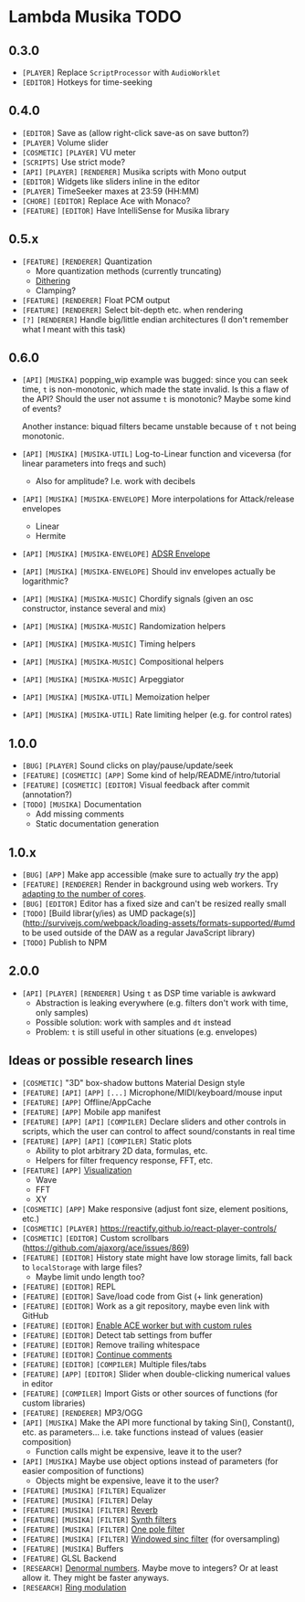 # Lambda Musika TODO

## 0.3.0

- `[PLAYER]` Replace `ScriptProcessor` with `AudioWorklet`
- `[EDITOR]` Hotkeys for time-seeking

## 0.4.0

- `[EDITOR]` Save as (allow right-click save-as on save button?)
- `[PLAYER]` Volume slider
- `[COSMETIC]` `[PLAYER]` VU meter
- `[SCRIPTS]` Use strict mode?
- `[API]` `[PLAYER]` `[RENDERER]` Musika scripts with Mono output
- `[EDITOR]` Widgets like sliders inline in the editor
- `[PLAYER]` TimeSeeker maxes at 23:59 (HH:MM)
- `[CHORE]` `[EDITOR]` Replace Ace with Monaco?
- `[FEATURE]` `[EDITOR]` Have IntelliSense for Musika library

## 0.5.x

- `[FEATURE]` `[RENDERER]` Quantization
  - More quantization methods (currently truncating)
  - [Dithering](http://www.earlevel.com/main/category/digital-audio/dither-digital-audio/)
  - Clamping?
- `[FEATURE]` `[RENDERER]` Float PCM output
- `[FEATURE]` `[RENDERER]` Select bit-depth etc. when rendering
- `[?]` `[RENDERER]` Handle big/little endian architectures (I don't remember
  what I meant with this task)

## 0.6.0

- `[API]` `[MUSIKA]` popping_wip example was bugged: since you can seek time,
  `t` is non-monotonic, which made the state invalid. Is this a flaw of the API?
  Should the user not assume `t` is monotonic? Maybe some kind of events?

  Another instance: biquad filters became unstable because of `t` not being
  monotonic.

- `[API]` `[MUSIKA]` `[MUSIKA-UTIL]` Log-to-Linear function and viceversa (for
  linear parameters into freqs and such)
  - Also for amplitude? I.e. work with decibels
- `[API]` `[MUSIKA]` `[MUSIKA-ENVELOPE]` More interpolations for Attack/release
  envelopes
  - Linear
  - Hermite
- `[API]` `[MUSIKA]` `[MUSIKA-ENVELOPE]` [ADSR Envelope](http://www.earlevel.com/main/category/digital-audio/oscillators/envelope-generators/?orderby=date&order=ASC)
- `[API]` `[MUSIKA]` `[MUSIKA-ENVELOPE]` Should inv envelopes actually be
  logarithmic?
- `[API]` `[MUSIKA]` `[MUSIKA-MUSIC]` Chordify signals (given an osc constructor,
  instance several and mix)
- `[API]` `[MUSIKA]` `[MUSIKA-MUSIC]` Randomization helpers
- `[API]` `[MUSIKA]` `[MUSIKA-MUSIC]` Timing helpers
- `[API]` `[MUSIKA]` `[MUSIKA-MUSIC]` Compositional helpers
- `[API]` `[MUSIKA]` `[MUSIKA-MUSIC]` Arpeggiator
- `[API]` `[MUSIKA]` `[MUSIKA-UTIL]` Memoization helper
- `[API]` `[MUSIKA]` `[MUSIKA-UTIL]` Rate limiting helper (e.g. for control rates)

## 1.0.0

- `[BUG]` `[PLAYER]` Sound clicks on play/pause/update/seek
- `[FEATURE]` `[COSMETIC]` `[APP]` Some kind of help/README/intro/tutorial
- `[FEATURE]` `[COSMETIC]` `[EDITOR]` Visual feedback after commit (annotation?)
- `[TODO]` `[MUSIKA]` Documentation
  - Add missing comments
  - Static documentation generation

## 1.0.x

- `[BUG]` `[APP]` Make app accessible (make sure to actually _try_ the app)
- `[FEATURE]` `[RENDERER]` Render in background using web workers. Try [adapting
  to the number of cores](https://developer.mozilla.org/en-US/docs/Web/API/NavigatorConcurrentHardware/hardwareConcurrency).
- `[BUG]` `[EDITOR]` Editor has a fixed size and can't be resized really small
- `[TODO]` [Build librar(y/ies) as UMD package(s)](http://survivejs.com/webpack/loading-assets/formats-supported/#umd to be used outside of the DAW as a regular JavaScript library)
- `[TODO]` Publish to NPM

## 2.0.0

- `[API]` `[PLAYER]` `[RENDERER]` Using `t` as DSP time variable is awkward
  - Abstraction is leaking everywhere (e.g. filters don't work with time, only
    samples)
  - Possible solution: work with samples and `dt` instead
  - Problem: `t` is still useful in other situations (e.g. envelopes)

## Ideas or possible research lines

- `[COSMETIC]` "3D" box-shadow buttons Material Design style
- `[FEATURE]` `[API]` `[APP]` `[...]` Microphone/MIDI/keyboard/mouse input
- `[FEATURE]` `[APP]` Offline/AppCache
- `[FEATURE]` `[APP]` Mobile app manifest
- `[FEATURE]` `[APP]` `[API]` `[COMPILER]` Declare sliders and other controls in
  scripts, which the user can control to affect sound/constants in real time
- `[FEATURE]` `[APP]` `[API]` `[COMPILER]` Static plots
  - Ability to plot arbitrary 2D data, formulas, etc.
  - Helpers for filter frequency response, FFT, etc.
- `[FEATURE]` `[APP]` [Visualization](https://jsfiddle.net/fqgn632s/11/)
  - Wave
  - FFT
  - XY
- `[COSMETIC]` `[APP]` Make responsive (adjust font size, element positions, etc.)
- `[COSMETIC]` `[PLAYER]` https://reactify.github.io/react-player-controls/
- `[COSMETIC]` `[EDITOR]` Custom scrollbars (https://github.com/ajaxorg/ace/issues/869)
- `[FEATURE]` `[EDITOR]` History state might have low storage limits, fall back
  to `localStorage` with large files?
  - Maybe limit undo length too?
- `[FEATURE]` `[EDITOR]` REPL
- `[FEATURE]` `[EDITOR]` Save/load code from Gist (+ link generation)
- `[FEATURE]` `[EDITOR]` Work as a git repository, maybe even link with GitHub
- `[FEATURE]` `[EDITOR]` [Enable ACE worker but with custom rules](https://github.com/ajaxorg/ace/blob/master/lib/ace/mode/javascript.js)
- `[FEATURE]` `[EDITOR]` Detect tab settings from buffer
- `[FEATURE]` `[EDITOR]` Remove trailing whitespace
- `[FEATURE]` `[EDITOR]` [Continue comments](https://github.com/ajaxorg/ace/blob/master/lib/ace/mode/javascript.js)
- `[FEATURE]` `[EDITOR]` `[COMPILER]` Multiple files/tabs
- `[FEATURE]` `[APP]` `[EDITOR]` Slider when double-clicking numerical values in editor
- `[FEATURE]` `[COMPILER]` Import Gists or other sources of functions (for custom
  libraries)
- `[FEATURE]` `[RENDERER]` MP3/OGG
- `[API]` `[MUSIKA]` Make the API more functional by taking Sin(), Constant(),
  etc. as parameters... i.e. take functions instead of values (easier composition)
  - Function calls might be expensive, leave it to the user?
- `[API]` `[MUSIKA]` Maybe use object options instead of parameters (for easier
  composition of functions)
  - Objects might be expensive, leave it to the user?
- `[FEATURE]` `[MUSIKA]` `[FILTER]` Equalizer
- `[FEATURE]` `[MUSIKA]` `[FILTER]` Delay
- `[FEATURE]` `[MUSIKA]` `[FILTER]` [Reverb](http://www.earlevel.com/main/1997/01/19/a-bit-about-reverb/)
- `[FEATURE]` `[MUSIKA]` `[FILTER]` [Synth filters](http://www.earlevel.com/main/category/synthesizers/)
- `[FEATURE]` `[MUSIKA]` `[FILTER]` [One pole filter](http://www.earlevel.com/main/2012/12/15/a-one-pole-filter/)
- `[FEATURE]` `[MUSIKA]` `[FILTER]` [Windowed sinc filter](http://www.earlevel.com/main/category/digital-audio/filters/fir-filters/) (for oversampling)
- `[FEATURE]` `[MUSIKA]` Buffers
- `[FEATURE]` GLSL Backend
- `[RESEARCH]` [Denormal numbers](http://cmc.music.columbia.edu/music-dsp/musicdspFAQ.html#denormals). Maybe move to integers? Or at least allow it. They
  might be faster anyways.
- `[RESEARCH]` [Ring modulation](http://cmc.music.columbia.edu/music-dsp/musicdspFAQ.html#ringmod)
